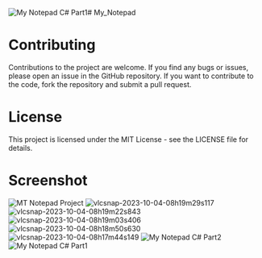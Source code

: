 ![My Notepad C# Part1](https://github.com/muhsan-javed/My_Notepad/assets/67718185/cd2de842-2a88-4d91-a758-e1b9f99b3f4b)# My_Notepad


# Contributing
Contributions to the project are welcome. If you find any bugs or issues, please open an issue in the GitHub repository. If you want to contribute to the code, fork the repository and submit a pull request.

# License
This project is licensed under the MIT License - see the LICENSE file for details.

# Screenshot 
![MT Notepad Project](https://github.com/muhsan-javed/My_Notepad/assets/67718185/14170439-62af-4868-8e46-dbf8035e691b)
![vlcsnap-2023-10-04-08h19m29s117](https://github.com/muhsan-javed/My_Notepad/assets/67718185/ae33b986-5a48-4bef-9a85-2e10c1e03c11)
![vlcsnap-2023-10-04-08h19m22s843](https://github.com/muhsan-javed/My_Notepad/assets/67718185/621cd34f-e9d5-4839-bcd5-9f4c421b7c96)
![vlcsnap-2023-10-04-08h19m03s406](https://github.com/muhsan-javed/My_Notepad/assets/67718185/b6014fa5-c6cc-4cd1-8b42-2aed068a942d)
![vlcsnap-2023-10-04-08h18m50s630](https://github.com/muhsan-javed/My_Notepad/assets/67718185/1b36822e-5c4d-4a5f-a4b9-fbfb4f37845c)
![vlcsnap-2023-10-04-08h17m44s149](https://github.com/muhsan-javed/My_Notepad/assets/67718185/429e855a-ce99-46e5-9aae-872ab7b5eb10)
![My Notepad C# Part2](https://github.com/muhsan-javed/My_Notepad/assets/67718185/f4c5f23c-9d26-44e2-9594-37a214b51d70)
![My Notepad C# Part1](https://github.com/muhsan-javed/My_Notepad/assets/67718185/0056653e-ce31-4553-a4e5-303794830254)
